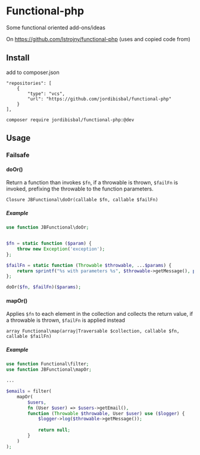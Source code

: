 # Functional-php

Some functional oriented add-ons/ideas

On https://github.com/lstrojny/functional-php (uses and copied code from)

## Install

add to composer.json

    "repositories": [
        {
            "type": "vcs",
            "url": "https://github.com/jordibisbal/functional-php"
        }
    ],

```composer require jordibisbal/functional-php:@dev```

## Usage

### Failsafe

#### doOr()

Return a function than invokes `$fn`, if a throwable is  thrown, `$failFn` is invoked, prefixing the throwable to the function parameters.

``Closure JBFunctional\doOr(callable $fn, callable $failFn)``

##### Example

```php
use function JBFunctional\doOr;


$fn = static function ($param) {
    throw new Exception('exception');
};

$failFn = static function (Throwable $throwable, ...$params) {
    return sprintf("%s with parameters %s", $throwable->getMessage(), print_r($params));
};

doOr($fn, $failFn)($params); 
```

#### mapOr()

Applies ```$fn``` to each element in the collection and collects the return value, if a throwable is thrown, ```$failFn``` is applied instead

`array Functional\map(array|Traversable $collection, callable $fn, callable $failFn)`

##### Example

```php
use function Functional\filter;
use function JBFunctional\mapOr;

...

$emails = filter(
    mapOr(
        $users, 
        fn (User $user) => $users->getEmail(), 
        function (Throwable $throwable, User $user) use ($logger) {
            $logger->log($throwable->getMessage());
            
            return null;
        }
    )
);
```